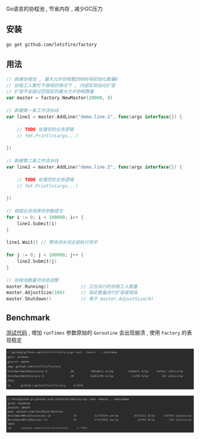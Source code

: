Go语言的协程池 , 节省内存 , 减少GC压力

## 安装
`go get github.com/letsfire/factory`

## 用法
```go
// 新建协程池 , 最大允许协程数20000和初始化数量8
// 协程工人繁忙不够用的情况下 , 内部实现自动扩容
// 扩容不会超过您指定的最大允许协程数量
var master = factory.NewMaster(20000, 8)

// 新建第一条工作流水线
var line1 = master.AddLine("demo.line.1", func(args interface{}) {

	// TODO 处理您的业务逻辑
	// fmt.Println(args...)

})

// 新建第二条工作流水线
var line2 = master.AddLine("demo.line.2", func(args interface{}) {

	// TODO 处理您的业务逻辑
	// fmt.Println(args...)

})

// 根据业务场景将参数提交
for i := 0; i < 100000; i++ {
	line1.Submit(i)
}

line1.Wait() // 等待流水线全部执行完毕

for j := 0; j < 100000; j++ {
	line2.Submit(j)
}

// 协程池数量可动态调整
master.Running()            // 正在运行的协程工人数量
master.AdjustSize(100)      // 指定数量进行扩容或缩容
master.Shutdown()           // 等于 master.AdjustSize(0)
```

## Benchmark
[测试代码](./bench_test.go) , 增加 `runTimes` 参数原始的 `Goroutine` 会出现崩溃 , 使用 `Factory` 的表现稳定

![基准测试_1](img/benchmark_1.png)

![基准测试_2](img/benchmark_2.png)
